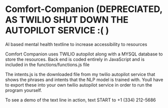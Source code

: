 # Comfort-Companion (DEPRECIATED, AS TWILIO SHUT DOWN THE AUTOPILOT SERVICE :( )
AI based mental health textline to increase accessibility to resources

Comfort Companion uses TWILIO autopilot along with a MYSQL database to store the resources. Back end is coded entirely in JavaScript and is included in the functions/functions.js file

The intents.js is the downloaded file from my twilio autopilot service that shows the phrases and intents that the NLP model is trained with. Youll have to export these into your own twilio autopilot service in order to run the program yourself.

To see a demo of the text line in action, text START to +1 (334) 212-5686
